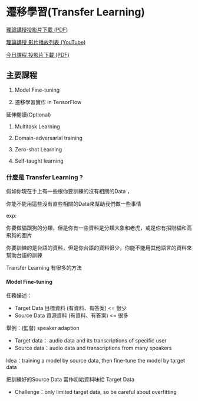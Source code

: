 # 遷移學習\(Transfer Learning\)

[理論講授投影片下載 \(PDF\)](https://drive.google.com/file/d/1iQHZH5U_cTuwTDvxOec_DgDYmdtCK7Bo/view)

[理論講授 影片播放列表 \(YouTube\)](https://www.youtube.com/playlist?list=PL1f_B9coMEeB4GBkfyB_0xzbYAVcb6gOt)

[今日課程 投影片下載 \(PDF\)](https://drive.google.com/file/d/1SwRHsUjOHpYBOgWOmWscqy92tKzXjjyq/view)



## 主要課程

1. Model Fine-tuning

2. 遷移學習實作 in TensorFlow

延伸閱讀\(Optional\)

1. Multitask Learning

2. Domain-adversarial training

3. Zero-shot Learning

4. Self-taught learning





### 什麼是 Transfer Learning ?

假如你現在手上有一些根你要訓練的沒有相關的Data ，

你能不能用這些沒有直些相關的Data來幫助我們做一些事情

exp: 

你要做貓跟狗的分類，但是你有一些資料是分類大象和老虎，或是你有招財貓和高飛狗的圖片

你要訓練的是台語的資料，但是你台語的資料很少，你能不能用其他語言的資料來幫助台語的訓練



Transfer Learning 有很多的方法

#### Model Fine-tuning

任務描述：

* Target Data 目標資料 \(有資料、有答案\) &lt;= 很少
* Source Data 資源資料 \(有資料、有答案\) &lt;= 很多

舉例：\(監督\) speaker adaption

* Target data： audio data and its transcriptions of specific user
* Source data：audio data and transcriptions from many speakers



Idea：training a model by source data, then fine-tune the model by target data 

把訓練好的Source Data 當作初始資料味給 Target Data

* Challenge：only limited target data, so be careful about overfitting







